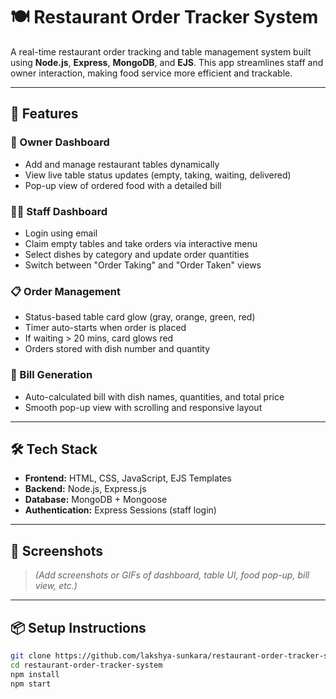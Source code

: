 # 🍽️ Restaurant Order Tracker System

A real-time restaurant order tracking and table management system built using **Node.js**, **Express**, **MongoDB**, and **EJS**. This app streamlines staff and owner interaction, making food service more efficient and trackable.

---

## 🚀 Features

### 👑 Owner Dashboard
- Add and manage restaurant tables dynamically
- View live table status updates (empty, taking, waiting, delivered)
- Pop-up view of ordered food with a detailed bill

### 👨‍🍳 Staff Dashboard
- Login using email
- Claim empty tables and take orders via interactive menu
- Select dishes by category and update order quantities
- Switch between "Order Taking" and "Order Taken" views

### 📋 Order Management
- Status-based table card glow (gray, orange, green, red)
- Timer auto-starts when order is placed
- If waiting > 20 mins, card glows red
- Orders stored with dish number and quantity

### 🧾 Bill Generation
- Auto-calculated bill with dish names, quantities, and total price
- Smooth pop-up view with scrolling and responsive layout

---

## 🛠️ Tech Stack

- **Frontend:** HTML, CSS, JavaScript, EJS Templates
- **Backend:** Node.js, Express.js
- **Database:** MongoDB + Mongoose
- **Authentication:** Express Sessions (staff login)

---

## 📸 Screenshots

> *(Add screenshots or GIFs of dashboard, table UI, food pop-up, bill view, etc.)*

---

## 📦 Setup Instructions

```bash
git clone https://github.com/lakshya-sunkara/restaurant-order-tracker-system
cd restaurant-order-tracker-system
npm install
npm start
